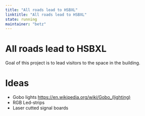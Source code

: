```yaml
---
title: "All roads lead to HSBXL"
linktitle: "All roads lead to HSBXL"
state: running
maintainer: "betz"
---
```


# All roads lead to HSBXL
Goal of this project is to lead visitors to the space in the building.  

# Ideas
- Gobo lights https://en.wikipedia.org/wiki/Gobo_(lighting)
- RGB Led-strips
- Laser cutted signal boards